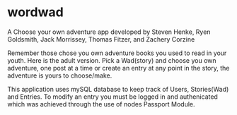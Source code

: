 # wordwad
A Choose your own adventure app developed by Steven Henke, Ryen Goldsmith, Jack Morrissey, Thomas Fitzer, and Zachery Corzine

Remember those chose you own adventure books you used to read in your youth.  Here is the adult version.  Pick a Wad(story) and choose you own adventure, one post at a time or create an entry at any point in the story, the adventure is yours to choose/make.

This application uses mySQL database to keep track of Users, Stories(Wad) and Entries.  To modify an entry you must be logged in and authenicated which was achieved through the use of nodes Passport Module.







